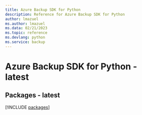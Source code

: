 ```yaml
---
title: Azure Backup SDK for Python
description: Reference for Azure Backup SDK for Python
author: lmazuel
ms.author: lmazuel
ms.data: 02/21/2023
ms.topic: reference
ms.devlang: python
ms.service: backup
---
```

# Azure Backup SDK for Python - latest
## Packages - latest
[!INCLUDE [packages](backup-index.md)]